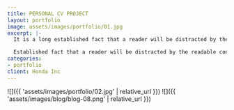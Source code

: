 ```yaml
---
title: PERSONAL CV PROJECT
layout: portfolio
image: assets/images/portfolio/01.jpg
excerpt: |-
  It is a long established fact that a reader will be distracted by the readable content of a page when looking at its layout. The point of using Lorem Ipsum is that it has a more-or-less normal distribution of letters, as opposed to using ‘Content here, content here’, making it look like readable English.

  Established fact that a reader will be distracted by the readable content of a page when looking at its layout. The point of using Lorem Ipsum is that it has a more-or-less normal distribution of letters.
categories:
- portfolio
client: Honda Inc
---
```


![]({{ 'assets/images/portfolio/02.jpg' | relative_url }})
![]({{ 'assets/images/blog/blog-08.png' | relative_url }})
